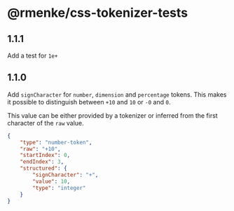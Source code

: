 # @rmenke/css-tokenizer-tests

## 1.1.1

Add a test for `1e+`

## 1.1.0

Add `signCharacter` for `number`, `dimension` and `percentage` tokens.
This makes it possible to distinguish between `+10` and `10` or `-0` and `0`.

This value can be either provided by a tokenizer or inferred from the first character of the `raw` value.

```json
{
	"type": "number-token",
	"raw": "+10",
	"startIndex": 0,
	"endIndex": 3,
	"structured": {
		"signCharacter": "+",
		"value": 10,
		"type": "integer"
	}
}
```
